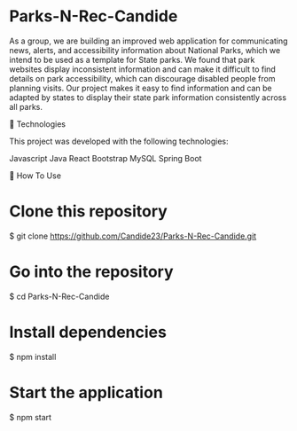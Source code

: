 # Parks-N-Rec-Candide

As a group, we are building an improved web application for communicating news, alerts, and accessibility information about National Parks, which we intend to be used as a template for State parks. We found that park websites display inconsistent information and can make it difficult to find details on park accessibility, which can discourage disabled people from planning visits. Our project makes it easy to find information and can be adapted by states to display their state park information consistently across all parks. 

🚀 Technologies

This project was developed with the following technologies:

Javascript
Java
React
Bootstrap
MySQL
Spring Boot

📘 How To Use

# Clone this repository
$ git clone https://github.com/Candide23/Parks-N-Rec-Candide.git

# Go into the repository
$ cd Parks-N-Rec-Candide

# Install dependencies
$ npm install


# Start the application
$ npm start


